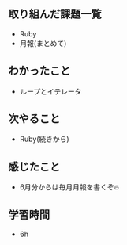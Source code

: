 ## 取り組んだ課題一覧
- Ruby
- 月報(まとめて)

## わかったこと
-  ループとイテレータ

## 次やること
-  Ruby(続きから)

## 感じたこと
-  6月分からは毎月月報を書くぞ🔥

## 学習時間
- 6h